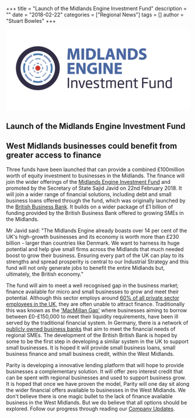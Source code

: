 +++
title = "Launch of the Midlands Engine Investment Fund"
description = ""
date = "2018-02-22"
categories = ["Regional News"]
tags = []
author = "Stuart Bowles"
+++


![MEIF Logo](MEIF-Logo.jpg)

## Launch of the Midlands Engine Investment Fund


## West Midlands businesses could benefit from greater access to finance

Three funds have been launched that can provide a combined £100million worth of equity investment to businesses in the Midlands. The finance will join the wider offerings of the [Midlands Engine Investment Fund](https://www.midlandsengine.org/) and promoted by the Secretary of State Sajid Javid on 22nd February 2018. It will join a wider range of financial solutions, including debt and small business loans offered through the fund, which was originally launched by the [British Business Bank](https://british-business-bank.co.uk/). It builds on a wider package of £1 billion of funding provided by the British Business Bank offered to growing SMEs in the Midlands.

Mr Javid said: "The Midlands Engine already boasts over 14 per cent of the UK's high-growth businesses and its economy is worth more than £230 billion - larger than countries like Denmark. We want to harness its huge potential and help give small firms across the Midlands that much needed boost to grow their business. Ensuring every part of the UK can play to its strengths and spread prosperity is central to our Industrial Strategy and this fund will not only generate jobs to benefit the entire Midlands but, ultimately, the British economy."

The fund will aim to meet a well recognised gap in the business market; finance available for micro and small businesses to grow and meet their potential. Although this sector employs around [60% of all private sector employees in the UK](https://www.fsb.org.uk/media-centre/small-business-statistics), they are often unable to attract finance. Traditionally this was known as the ['MacMillan Gap'](https://www.telegraph.co.uk/finance/economics/10903679/The-UK-needs-a-credit-register-to-close-its-Macmillan-gap.html) where businesses aiming to borrow between £0-£150,000 to meet their liquidity requirements, have been ill served by the traditional financial system. In Germany, there is a network of [publicly owned business banks](https://global.handelsblatt.com/finance/how-germanys-three-tiered-banking-system-works-779275) that aim to meet the financial needs of regional SMEs. The development of the British British Bank is hoped by some to be the first step in developing a similar system in the UK to support small businesses. It is hoped it will provide small business loans, small business finance and small business credit, within the West Midlands.

Parity is developing a innovative lending platform that will hope to provide businesses a complementary solution. It will offer zero interest credit that can be spent with regional businesses and used to support business grow. It is hoped that once we have proven the model, Parity will one day sit along the wider financial offers available to businesses in the West Midlands. We don't believe there is one magic bullet to the lack of finance available business in the West Midlands. But we do believe that all options should be explored. Follow our progress through reading our [Company Updates](/posts).
